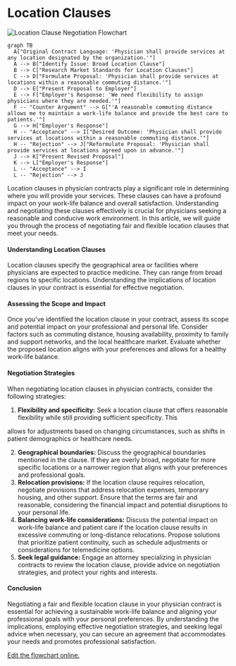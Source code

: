 # Location Clauses

![Location Clause Negotiation Flowchart](https://showme.redstarplugin.com/s/1NVxdXDb)

```mermaid
graph TB
  A["Original Contract Language: 'Physician shall provide services at any location designated by the organization.'"]
  A --> B["Identify Issue: Broad Location Clause"]
  B --> C["Research Market Standards for Location Clauses"]
  C --> D["Formulate Proposal: 'Physician shall provide services at locations within a reasonable commuting distance.'"]
  D --> E["Present Proposal to Employer"]
  E --> F["Employer's Response: 'We need flexibility to assign physicians where they are needed.'"]
  F -- "Counter Argument" --> G["'A reasonable commuting distance allows me to maintain a work-life balance and provide the best care to patients.'"]
  G --> H["Employer's Response"]
  H -- "Acceptance" --> I["Desired Outcome: 'Physician shall provide services at locations within a reasonable commuting distance.'"]
  H -- "Rejection" --> J["Reformulate Proposal: 'Physician shall provide services at locations agreed upon in advance.'"]
  J --> K["Present Revised Proposal"]
  K --> L["Employer's Response"]
  L -- "Acceptance" --> I
  L -- "Rejection" --> J
```

Location clauses in physician contracts play a significant role in determining where you will provide your services. These clauses can have a profound impact on your work-life balance and overall satisfaction. Understanding and negotiating these clauses effectively is crucial for physicians seeking a reasonable and conducive work environment. In this article, we will guide you through the process of negotiating fair and flexible location clauses that meet your needs.

#### Understanding Location Clauses

Location clauses specify the geographical area or facilities where physicians are expected to practice medicine. They can range from broad regions to specific locations. Understanding the implications of location clauses in your contract is essential for effective negotiation.

#### Assessing the Scope and Impact

Once you've identified the location clause in your contract, assess its scope and potential impact on your professional and personal life. Consider factors such as commuting distance, housing availability, proximity to family and support networks, and the local healthcare market. Evaluate whether the proposed location aligns with your preferences and allows for a healthy work-life balance.

#### Negotiation Strategies

When negotiating location clauses in physician contracts, consider the following strategies:

1. **Flexibility and specificity:** Seek a location clause that offers reasonable flexibility while still providing sufficient specificity. This

allows for adjustments based on changing circumstances, such as shifts in patient demographics or healthcare needs.

2. **Geographical boundaries:** Discuss the geographical boundaries mentioned in the clause. If they are overly broad, negotiate for more specific locations or a narrower region that aligns with your preferences and professional goals.
3. **Relocation provisions:** If the location clause requires relocation, negotiate provisions that address relocation expenses, temporary housing, and other support. Ensure that the terms are fair and reasonable, considering the financial impact and potential disruptions to your personal life.
4. **Balancing work-life considerations:** Discuss the potential impact on work-life balance and patient care if the location clause results in excessive commuting or long-distance relocations. Propose solutions that prioritize patient continuity, such as schedule adjustments or considerations for telemedicine options.
5. **Seek legal guidance:** Engage an attorney specializing in physician contracts to review the location clause, provide advice on negotiation strategies, and protect your rights and interests.

#### Conclusion

Negotiating a fair and flexible location clause in your physician contract is essential for achieving a sustainable work-life balance and aligning your professional goals with your personal preferences. By understanding the implications, employing effective negotiation strategies, and seeking legal advice when necessary, you can secure an agreement that accommodates your needs and promotes professional satisfaction.

[Edit the flowchart online.](https://showme.redstarplugin.com/s/L9vfIJom)
